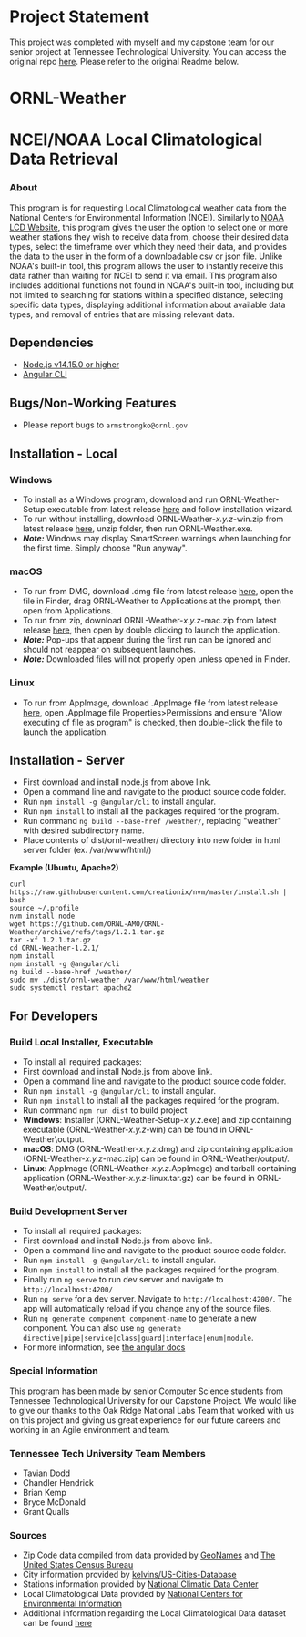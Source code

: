 # Project Statement
This project was completed with myself and my capstone team for our senior project at Tennessee Technological University. You can access the original repo [here](https://github.com/ORNL-AMO/ORNL-Weather). Please refer to the original Readme below.   


# ORNL-Weather


# NCEI/NOAA Local Climatological Data Retrieval
### About

This program is for requesting Local Climatological weather data from the National Centers for Environmental Information (NCEI). Similarly to [NOAA LCD Website](https://www.ncdc.noaa.gov/cdo-web/datatools/lcd), this program gives the user the option to select one or more weather stations they wish to receive data from, choose their desired data types, select the timeframe over which they need their data, and provides the data to the user in the form of a downloadable csv or json file. Unlike NOAA's built-in tool, this program allows the user to instantly receive this data rather than waiting for NCEI to send it via email. This program also includes additional functions not found in NOAA's built-in tool, including but not limited to searching for stations within a specified distance, selecting specific data types, displaying additional information about available data types, and removal of entries that are missing relevant data.


## Dependencies
- [Node.js v14.15.0 or higher](https://nodejs.org/en/)
- [Angular CLI](https://github.com/angular/angular-cli)

## Bugs/Non-Working Features
- Please report bugs to `armstrongko@ornl.gov`

## Installation - Local
### Windows
- To install as a Windows program, download and run ORNL-Weather-Setup executable from latest release [here](https://github.com/ORNL-AMO/ORNL-Weather/releases/) and follow installation wizard.
- To run without installing, download ORNL-Weather-*x.y.z*-win.zip from latest release [here](https://github.com/ORNL-AMO/ORNL-Weather/releases/), unzip folder, then run ORNL-Weather.exe.
- ***Note:*** Windows may display SmartScreen warnings when launching for the first time. Simply choose "Run anyway".
### macOS
- To run from DMG, download .dmg file from latest release [here](https://github.com/ORNL-AMO/ORNL-Weather/releases/), open the file in Finder, drag ORNL-Weather to Applications at the prompt, then open from Applications.
- To run from zip, download ORNL-Weather-*x.y.z*-mac.zip from latest release [here](https://github.com/ORNL-AMO/ORNL-Weather/releases/), then open by double clicking to launch the application.
- ***Note:*** Pop-ups that appear during the first run can be ignored and should not reappear on subsequent launches.
- ***Note:*** Downloaded files will not properly open unless opened in Finder.
### Linux
- To run from AppImage, download .AppImage file from latest release [here](https://github.com/ORNL-AMO/ORNL-Weather/releases/), open .AppImage file Properties>Permissions and ensure "Allow executing of file as program" is checked, then double-click the file to launch the application.

## Installation - Server
- First download and install node.js from above link.
- Open a command line and navigate to the product source code folder.
- Run `npm install -g @angular/cli` to install angular.
- Run `npm install` to install all the packages required for the program.
- Run command `ng build --base-href /weather/`, replacing "weather" with desired subdirectory name.
- Place contents of dist/ornl-weather/ directory into new folder in html server folder (ex. /var/www/html/)

**Example (Ubuntu, Apache2)**
```
curl https://raw.githubusercontent.com/creationix/nvm/master/install.sh | bash
source ~/.profile
nvm install node
wget https://github.com/ORNL-AMO/ORNL-Weather/archive/refs/tags/1.2.1.tar.gz
tar -xf 1.2.1.tar.gz
cd ORNL-Weather-1.2.1/
npm install
npm install -g @angular/cli
ng build --base-href /weather/
sudo mv ./dist/ornl-weather /var/www/html/weather
sudo systemctl restart apache2
```

## For Developers
### Build Local Installer, Executable
- To install all required packages:
- First download and install Node.js from above link.
- Open a command line and navigate to the product source code folder.
- Run `npm install -g @angular/cli` to install angular.
- Run `npm install` to install all the packages required for the program.
- Run command `npm run dist` to build project
- **Windows**: Installer (ORNL-Weather-Setup-*x.y.z*.exe) and zip containing executable (ORNL-Weather-*x.y.z*-win) can be found in ORNL-Weather\output\.
- **macOS**: DMG (ORNL-Weather-*x.y.z*.dmg) and zip containing application (ORNL-Weather-*x.y.z*-mac.zip) can be found in ORNL-Weather/output/.
- **Linux**: AppImage (ORNL-Weather-*x.y.z*.AppImage) and tarball containing application (ORNL-Weather-*x.y.z*-linux.tar.gz) can be found in ORNL-Weather/output/.

### Build Development Server
- To install all required packages:
- First download and install Node.js from above link.
- Open a command line and navigate to the product source code folder.
- Run `npm install -g @angular/cli` to install angular.
- Run `npm install` to install all the packages required for the program.
- Finally run `ng serve` to run dev server and navigate to `http://localhost:4200/`
- Run `ng serve` for a dev server. Navigate to `http://localhost:4200/`. The app will automatically reload if you change any of the source files.
- Run `ng generate component component-name` to generate a new component. You can also use `ng generate directive|pipe|service|class|guard|interface|enum|module`.
- For more information, see [the angular docs](https://docs.angularjs.org/guide/component)


### Special Information
This program has been made by senior Computer Science students from Tennessee Technological University for our Capstone Project. We would like to give our thanks to the Oak Ridge National Labs Team that worked with us on this project and giving us great experience for our future careers and working in an Agile environment and team.

### Tennessee Tech University Team Members
- Tavian Dodd
- Chandler Hendrick
- Brian Kemp
- Bryce McDonald
- Grant Qualls

### Sources
 - Zip Code data compiled from data provided by [GeoNames](https://download.geonames.org/export/zip/) and [The United States Census Bureau](https://www.census.gov/geographies/reference-files/time-series/geo/gazetteer-files.html)
 - City information provided by [kelvins/US-Cities-Database](https://github.com/kelvins/US-Cities-Database)
 - Stations information provided by [National Climatic Data Center](https://www.ncei.noaa.gov/pub/data/noaa/)
 - Local Climatological Data provided by [National Centers for Environmental Information](https://www.ncei.noaa.gov/data/local-climatological-data/)
 - Additional information regarding the Local Climatological Data dataset can be found [here](https://www.ncei.noaa.gov/data/local-climatological-data/doc/LCD_documentation.pdf)
